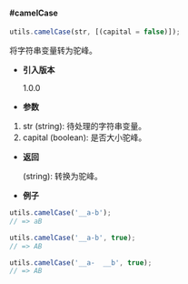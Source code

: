 #### #camelCase

```javascript
utils.camelCase(str, [(capital = false)]);
```

将字符串变量转为驼峰。

- **引入版本**

    1.0.0

- **参数**

1. str (string): 待处理的字符串变量。
2. capital (boolean): 是否大小驼峰。

- **返回**

    (string): 转换为驼峰。

- **例子**

```javascript
utils.camelCase('__a-b');
// => aB

utils.camelCase('__a-b', true);
// => AB

utils.camelCase('__a-  __b', true);
// => AB
```
